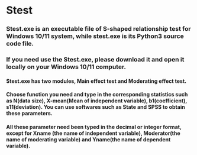 # Stest
### Stest.exe is an executable file of S-shaped relationship test for Windows 10/11 system, while stest.exe is its Python3 source code file.
### If you need use the Stest.exe, please download it and open it locally on your Windows 10/11 computer.
#### Stest.exe has two modules, $\textbf{Main effect test}$ and $\textbf{Moderating effect test}$. 
#### Choose function you need and type in the corresponding statistics such as $\textbf{N}$(data size), $\textbf{X-mean}$(Mean of independent variable), $\textbf{b1}$(coefficient), $\textbf{s11}$(deviation). You can use softwares such as State and SPSS to obtain these parameters.
#### All these parameter need been typed in the decimal or integer format, except for Xname (the name of independent variable), Moderator(the name of moderating variable) and Yname(the name of dependent variable).
